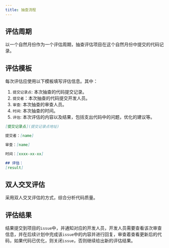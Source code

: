 ```yaml
---
title: 抽查流程
---
```


## 评估周期 

以一个自然月份作为一个评估周期，抽查评估项目在这个自然月份中提交的代码记录。

## 评估模板

每次评估应使用以下模板填写评估信息。其中：

1. `提交记录点`: 本次抽查的代码提交记录。
2. `提交者`：本次抽查的代码提交开发人员。
3. `审查`: 本次抽查的审查人员。
4. `时间`: 本次抽查的时间。
5. `评估`: 本次评估的内容以及结果，包括支出代码中的问题，优化的建议等。

``` markdown
[提交记录点](提交记录点地址)

提交者：[name]

审查：[name]

时间：[xxxx-xx-xx]

## 评估：
[result]
```
## 双人交叉评估

采用双人交叉评估的方式，综合分析代码质量。

## 评估结果

结果提交到项目的`issue`中，并通知对应的开发人员，开发人员需要查看该次审查信息，并在后续计划中完成该`issue`中的内容并进行回复，审查着查看更新后的代码，如果代码已优化，则关闭`issue`，否则继续给出新的评估结果。


